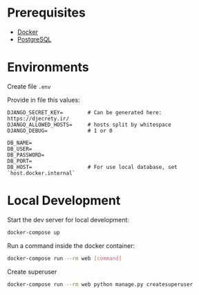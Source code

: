 # Prerequisites

- [Docker](https://docs.docker.com/engine/install/ubuntu/)
- [PostgreSQL](https://www.postgresql.org/)

# Environments

Create file `.env`

Provide in file this values:

```
DJANGO_SECRET_KEY=        # Can be generated here: https://djecrety.ir/
DJANGO_ALLOWED_HOSTS=     # hosts split by whitespace
DJANGO_DEBUG=             # 1 or 0

DB_NAME=
DB_USER=
DB_PASSWORD=
DB_PORT=
DB_HOST=                  # For use local database, set `host.docker.internal` 
```

# Local Development

Start the dev server for local development:
```bash
docker-compose up
```

Run a command inside the docker container:

```bash
docker-compose run --rm web [command]
```

Create superuser

```bash
docker-compose run --rm web python manage.py createsuperuser
```